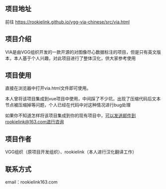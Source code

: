 ## 项目地址

前往 https://rookielink.github.io/vgg-via-chinese/src/via.html

## 项目介绍

VIA是由VGG组织开发的一款开源的对图像尽心数据标注的项目，但是只有英文版本，本人基于个人兴趣，对此项目进行了整体汉化，供大家参考使用


## 项目使用

直接在浏览器中打开via.html文件即可使用。

本人曾将该项目集成到vue项目中使用，中间踩了不少坑，出现了压缩代码后文本节点被压缩掉等问题，个人已经在代码中对这种情况进行bug处理

如果你不知道怎样将该项目集成到你的现有项目中，可以发送邮件到rookielink@163.com进行咨询

## 项目作者

VGG组织（原项目开发组织）、rookielink（本人进行汉化翻译工作）

## 联系方式

email：rookielink163.com
